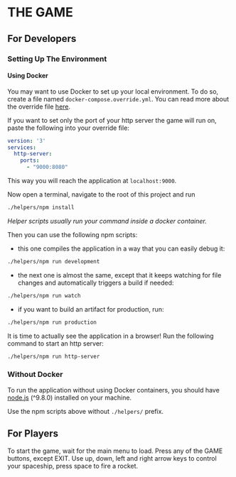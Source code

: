 # THE GAME

## For Developers

### Setting Up The Environment

#### Using Docker

You may want to use Docker to set up your local environment. To do so,
create a file named `docker-compose.override.yml`. You can read more
about the override file [here](https://docs.docker.com/compose/extends/).

If you want to set only the port of your http server the game will run on,
paste the following into your override file:

```yaml
version: '3'
services:
  http-server:
    ports:
      - "9000:8080"
```

This way you will reach the application at `localhost:9000`.

Now open a terminal, navigate to the root of this project and run
```bash
./helpers/npm install
```

_Helper scripts usually run your command inside a docker container._

Then you can use the following npm scripts:

* this one compiles the application in a way that you can easily debug it:
```bash
./helpers/npm run development
```

* the next one is almost the same, except that it keeps watching for file
changes and automatically triggers a build if needed:
```bash
./helpers/npm run watch
```

* if you want to build an artifact for production, run:
```bash
./helpers/npm run production
```

It is time to actually see the application in a browser! Run the following
command to start an http server:
```bash
./helpers/npm run http-server
```

### Without Docker

To run the application without using Docker containers, you should have
[node.js](https://nodejs.org) (^9.8.0) installed on your machine.

Use the npm scripts above without `./helpers/` prefix.

## For Players

To start the game, wait for the main menu to load. Press any of the GAME
buttons, except EXIT. Use up, down, left and right arrow keys to control
your spaceship, press space to fire a rocket.

